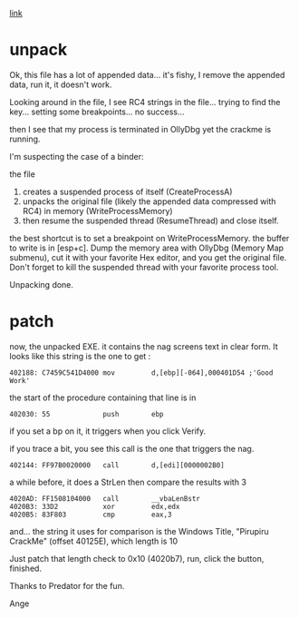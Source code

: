 [link](http://crackmes.de/users/predator/pirupiru/)
# unpack #
Ok, this file has a lot of appended data...
it's fishy, I remove the appended data, run it, it doesn't work.

Looking around in the file, I see RC4 strings in the file... trying to find the key... setting some breakpoints... no success...

then I see that my process is terminated in OllyDbg yet the crackme is running.

I'm suspecting the case of a binder:

the file
  1. creates a suspended process of itself (CreateProcessA)
  1. unpacks the original file (likely the appended data compressed with RC4) in memory (WriteProcessMemory)
  1. then resume the suspended thread (ResumeThread) and close itself.

the best shortcut is to set a breakpoint on WriteProcessMemory.
the buffer to write is in [esp+c].
Dump the memory area with OllyDbg (Memory Map submenu), cut it with your favorite Hex editor, and you get the original file.
Don't forget to kill the suspended thread with your favorite process tool.

Unpacking done.
# patch #
now, the unpacked EXE. it contains the nag screens text in clear form.
It looks like this string is the one to get :
```
402188: C7459C541D4000 mov         d,[ebp][-064],000401D54 ;'Good Work'
```

the start of the procedure containing that line is in
```
402030: 55             push        ebp
```
if you set a bp on it, it triggers when you click Verify.

if you trace a bit, you see this call is the one that triggers the nag.
```
402144: FF97B0020000   call        d,[edi][0000002B0]
```

a while before, it does a StrLen then compare the results with 3
```
4020AD: FF1508104000   call        __vbaLenBstr
4020B3: 33D2           xor         edx,edx
4020B5: 83F803         cmp         eax,3
```

and... the string it uses for comparison is the Windows Title, "Pirupiru CrackMe" (offset 40125E), which length is 10

Just patch that length check to 0x10 (4020b7), run, click the button, finished.

Thanks to Predator for the fun.

Ange